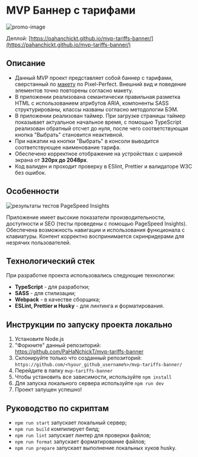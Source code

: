 # MVP Баннер с тарифами

![promo-image](https://github.com/user-attachments/assets/7e3cda87-ebd1-47d7-ab7c-58961c90f03e)

Деплой: [https://pahanchickt.github.io/mvp-tariffs-banner/](https://pahanchickt.github.io/mvp-tariffs-banner/)

## Описание

-   Данный MVP проект представляет собой баннер с тарифами, сверстанный по [макету](https://www.figma.com/design/ruveX9IdUB6BWKT2kR2Crm/%D0%A2%D0%B5%D1%81%D1%82%D0%BE%D0%B2%D0%BE%D0%B5-%D0%B7%D0%B0%D0%B4%D0%B0%D0%BD%D0%B8%D0%B5?node-id=0-1&t=HaqA82EWgUMHbe9p-1) по Pixel-Perfect. Внешний вид и поведение элементов точно повторены согласно макету.
-   В приложении реализована семантически правильная разметка HTML с использованием атрибутов ARIA, компоненты SASS структурированы, классы названы согласно методологии БЭМ.
-   В приложении реализован таймер. При загрузке страницы таймер показывает актуальное начальное время, с помощью TypeScript реализован обратный отсчет до нуля, после чего соответствующая кнопка "Выбрать" становится неактивной.
-   При нажатии на кнопки "Выбрать" в консоли выводится соответствующее наименование тарифа.
-   Обеспечено корректное отображение на устройствах с шириной экрана от **320px до 2048px**.
-   Код валиден и проходит проверку в ESlint, Prettier и валидаторе W3C без ошибок.

## Особенности

![результаты тестов PageSpeed Insights](https://github.com/user-attachments/assets/844962bf-bc1a-409a-aded-46a6c65f1e49)

Приложение имеет высокие показатели производительности, доступности и SEO (тесты проведены с помощью PageSpeed Insights). Обеспечена возможность навигации и использования функционала с клавиатуры. Контент корректно воспринимается скринридерами для незрячих пользователей.

## Технологический стек

При разработке проекта использовались следующие технологии:

-   **TypeScript** - для разработки;
-   **SASS** - для стилизации;
-   **Webpack** - в качестве сборщика;
-   **ESLint, Prettier и Husky** - для линтинга и форматирования.

## Инструкции по запуску проекта локально

1. Установите Node.js
2. "Форкните" данный репозиторий: https://github.com/PaHaNchickT/mvp-tariffs-banner
3. Склонируйте только что созданный репозиторий: `https://github.com/<%your_github_username%>/mvp-tariffs-banner/`
4. Перейдите в папку `mvp-tariffs-banner`
5. Чтобы установить все зависимости, используйте `npm install`
6. Для запуска локального сервера используйте `npm run dev`
7. Проект запущен успешно!

## Руководство по скриптам

-   `npm run start` запускает локальный сервер;
-   `npm run build` компилирует билд;
-   `npm run lint` запускает линтер для проверки файлов;
-   `npm run format` запускает форматирование файлов;
-   `npm run prepare` запускает выполнение локальных хуков husky.
